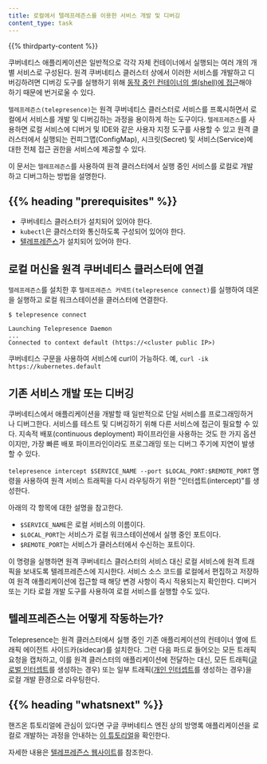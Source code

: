 ```yaml
---
title: 로컬에서 텔레프레즌스를 이용한 서비스 개발 및 디버깅
content_type: task
---
```


<!-- overview -->

{{% thirdparty-content %}}

쿠버네티스 애플리케이션은 일반적으로 각각 자체 컨테이너에서 실행되는 여러 개의 개별 서비스로 구성된다. 원격 쿠버네티스 클러스터 상에서 이러한 서비스를 개발하고 디버깅하려면 디버깅 도구를 실행하기 위해 [동작 중인 컨테이너의 셸(shell)에 접근](/ko/docs/tasks/debug/debug-application/get-shell-running-container/)해야 하기 때문에 번거로울 수 있다.
 
`텔레프레즌스(telepresence)`는 원격 쿠버네티스 클러스터로 서비스를 프록시하면서 로컬에서 서비스를 개발 및 디버깅하는 과정을 용이하게 하는 도구이다. `텔레프레즌스`를 사용하면 로컬 서비스에 디버거 및 IDE와 같은 사용자 지정 도구를 사용할 수 있고 원격 클러스터에서 실행되는 컨피그맵(ConfigMap), 시크릿(Secret) 및 서비스(Service)에 대한 전체 접근 권한을 서비스에 제공할 수 있다.
 
이 문서는 `텔레프레즌스`를 사용하여 원격 클러스터에서 실행 중인 서비스를 로컬로 개발하고 디버그하는 방법을 설명한다.

## {{% heading "prerequisites" %}}

* 쿠버네티스 클러스터가 설치되어 있어야 한다.
* `kubectl`은 클러스터와 통신하도록 구성되어 있어야 한다.
* [텔레프레즌스](https://www.telepresence.io/reference/install)가 설치되어 있어야 한다.


<!-- steps -->

## 로컬 머신을 원격 쿠버네티스 클러스터에 연결
 
`텔레프레즌스`를 설치한 후 `텔레프레즌스 커넥트(telepresence connect)`를 실행하여 데몬을 실행하고 로컬 워크스테이션을 클러스터에 연결한다.

```
$ telepresence connect
 
Launching Telepresence Daemon
...
Connected to context default (https://<cluster public IP>)
```

쿠버네티스 구문을 사용하여 서비스에 curl이 가능하다. 예, `curl -ik https://kubernetes.default`
 
## 기존 서비스 개발 또는 디버깅

쿠버네티스에서 애플리케이션을 개발할 때 일반적으로 단일 서비스를 프로그래밍하거나 디버그한다. 서비스를 테스트 및 디버깅하기 위해 다른 서비스에 접근이 필요할 수 있다. 지속적 배포(continuous deployment) 파이프라인을 사용하는 것도 한 가지 옵션이지만, 가장 빠른 배포 파이프라인이라도 프로그래밍 또는 디버그 주기에 지연이 발생할 수 있다.
 
`telepresence intercept $SERVICE_NAME --port $LOCAL_PORT:$REMOTE_PORT` 명령을 사용하여 원격 서비스 트래픽을 다시 라우팅하기 위한 "인터셉트(intercept)"를 생성한다.
 
아래의 각 항목에 대한 설명을 참고한다.

- `$SERVICE_NAME`은 로컬 서비스의 이름이다.
- `$LOCAL_PORT`는 서비스가 로컬 워크스테이션에서 실행 중인 포트이다.
- `$REMOTE_PORT`는 서비스가 클러스터에서 수신하는 포트이다.

이 명령을 실행하면 원격 쿠버네티스 클러스터의 서비스 대신 로컬 서비스에 원격 트래픽을 보내도록 텔레프레즌스에 지시한다. 서비스 소스 코드를 로컬에서 편집하고 저장하여 원격 애플리케이션에 접근할 때 해당 변경 사항이 즉시 적용되는지 확인한다. 디버거 또는 기타 로컬 개발 도구를 사용하여 로컬 서비스를 실행할 수도 있다.

## 텔레프레즌스는 어떻게 작동하는가?

Telepresence는 원격 클러스터에서 실행 중인 기존 애플리케이션의 컨테이너 옆에 트래픽 에이전트 사이드카(sidecar)를 설치한다. 그런 다음 파드로 들어오는 모든 트래픽 요청을 캡처하고, 이를 원격 클러스터의 애플리케이션에 전달하는 대신, 모든 트래픽([글로벌 인터셉트](https://www.getambassador.io/docs/telepresence/latest/concepts/intercepts/#global-intercept)를 생성하는 경우) 또는 일부 트래픽([개인 인터셉트](https://www.getambassador.io/docs/telepresence/latest/concepts/intercepts/#personal-intercept)를 생성하는 경우)을 로컬 개발 환경으로 라우팅한다.

## {{% heading "whatsnext" %}}
 
핸즈온 튜토리얼에 관심이 있다면 구글 쿠버네티스 엔진 상의 방명록 애플리케이션을 로컬로 개발하는 과정을 안내하는 [이 튜토리얼](https://cloud.google.com/community/tutorials/developing-services-with-k8s)을 확인한다.
 
자세한 내용은 [텔레프레즌스 웹사이트](https://www.telepresence.io)를 참조한다.